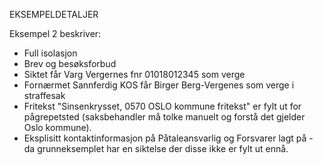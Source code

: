 EKSEMPELDETALJER

Eksempel 2 beskriver:
* Full isolasjon
* Brev og besøksforbud
* Siktet får Varg Vergernes fnr 01018012345 som verge
* Fornærmet Sannferdig KOS får Birger Berg-Vergenes som verge i straffesak
* Fritekst "Sinsenkrysset, 0570 OSLO kommune fritekst" er fylt ut for pågrepetsted (saksbehandler må tolke manuelt og forstå det gjelder Oslo kommune).
* Eksplisitt kontaktinformasjon på Påtaleansvarlig og Forsvarer lagt på - da grunneksemplet har en siktelse der disse ikke er fylt ut ennå.